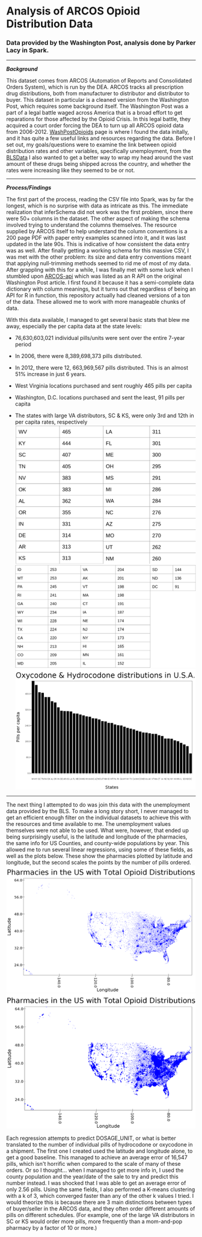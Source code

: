 # Analysis of ARCOS Opioid Distribution Data
### Data provided by the Washington Post, analysis done by Parker Lacy in Spark.    
---
**_Background_**    

 This dataset comes from ARCOS (Automation of Reports and Consolidated Orders System), which is run by the DEA. ARCOS tracks all prescription drug distributions, both from manufacturer to distributor and distributor to buyer. This dataset in particular is a cleaned version from the Washington Post, which requires some background itself. The Washington Post was a part of a legal battle waged across America that is a broad effort to get reparations for those affected by the Opioid Crisis. In this legal battle, they acquired a court order forcing the DEA to turn up all ARCOS opioid data from 2006-2012. [WashPostOpioids](https://www.washingtonpost.com/graphics/2019/investigations/dea-pain-pill-database/#download-resources "This") page is where I found the data initally, and it has quite a few useful links and resources regarding the data. Before I set out, my goals/questions were to examine the link between opioid distribution rates and other variables, specifically unemployment, from the [BLSData](https://www.bls.gov/data/ "BLS data.") I also wanted to get a better way to wrap my head around the vast amount of these drugs being shipped across the country, and whether the rates were increasing like they seemed to be or not.    
 
***    

**_Process/Findings_**    

 The first part of the process, reading the CSV file into Spark, was by far the longest, which is no surprise with data as intricate as this. The immediate realization that inferSchema did not work was the first problem, since there were 50+ columns in the dataset. The other aspect of making the schema involved trying to understand the columns themselves. The resource supplied by ARCOS itself to help understand the column conventions is a 200 page PDF with paper entry examples scanned into it, and it was last updated in the late 90s. This is indicative of how consistent the data entry was as well. After finally getting a working schema for this massive CSV, I was met with the other problem: its size and data entry conventions meant that applying null-trimming methods seemed to rid me of most of my data. After grappling with this for a while, I was finally met with some luck when I stumbled upon [ARCOS-api](https://github.com/wpinvestigative/arcos-api "this page,") which was listed as an R API on the original Washington Post article. I first found it because it has a semi-complete data dictionary with column meanings, but it turns out that regardless of being an API for R in function, this repository actually had cleaned versions of a ton of the data. These allowed me to work with more manageable chunks of data.    
 
 With this data available, I managed to get several basic stats that blew me away, especially the per capita data at the state levels:    
 * 76,630,603,021 individual pills/units were sent over the entire 7-year period
 * In 2006, there were 8,389,698,373 pills distributed.
 * In 2012, there were 12, 663,969,567 pills distributed. This is an almost 51% increase in just 6 years.
 
 * West Virginia locations purchased and sent roughly 465 pills per capita
 * Washington, D.C. locations purchased and sent the least, 91 pills per capita
 * The states with large VA distributors, SC & KS, were only 3rd and 12th in per capita rates, respectively    
![Table1](/images/perCapitaTable1)    
![Table2](/images/perCapitaTable2)    
![PerCapitaPlot](/images/PerCapitaStatePlot)
 
***    
 The next thing I attempted to do was join this data with the unemployment data provided by the BLS. To make a long story short, I never managed to get an efficient enough filter on the individual datasets to achieve this with the resources and time available to me. The unemployment values themselves were not able to be used. What were, however, that ended up being surprisingly useful, is the latitude and longitude of the pharmacies, the same info for US Counties, and county-wide populations by year. This allowed me to run several linear regressions, using some of these fields, as well as the plots below. These show the pharmacies plotted by latitude and longitude, but the second scales the points by the number of pills ordered.    
![LocPlot1](/images/possibleLatLonPlot)    
![LocPlot2](/images/biggerLatLonPlot)    
 
 Each regression attempts to predict DOSAGE_UNIT, or what is better translated to the number of individual pills of hydrocodone or oxycodone in a shipment. The first one I created used the latitude and longitude alone, to get a good baseline. This managed to achieve an average error of 16,547 pills, which isn't horrific when compared to the scale of many of these orders. Or so I thought... when I managed to get more info in, I used the county population and the year/date of the sale to try and predict this number instead. I was shocked that I was able to get an average error of only 2.56 pills. Using the same fields, I also performed a K-means clustering with a k of 3, which converged faster than any of the other k values I tried. I would theorize this is because there are 3 main distinctions between types of buyer/seller in the ARCOS data, and they often order different amounts of pills on different schedules. (For example, one of the large VA distributors in SC or KS would order more pills, more frequently than a mom-and-pop pharmacy by a factor of 10 or more.)
 



